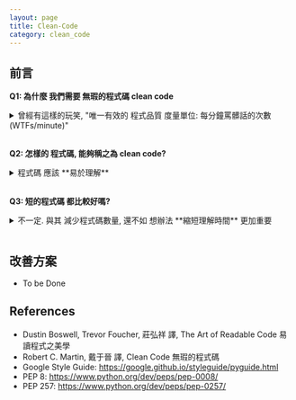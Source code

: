 ```yaml
---
layout: page
title: Clean-Code
category: clean_code
---
```


## 前言
**Q1: 為什麼 我們需要 無瑕的程式碼 clean code**
<details><summary markdown="span">曾經有這樣的玩笑, "唯一有效的 程式品質 度量單位: 每分鐘罵髒話的次數 (WTFs/minute)"</summary>
* 有人統計過, 一個軟體工程師 閱讀程式碼 與 撰寫程式碼 的時間比大約是 9:1<br/>
* 除了追求程式碼的 效能與正確性 外, 撰寫時的 可閱讀性 亦是重要的一環<br/>
* 一個高品質的程式碼, 是能夠 讓後續使用者(包含自己) 在 重複利用, 除蟲, 或 拓展新功能 時能輕易上手
</details><br>

**Q2: 怎樣的 程式碼, 能夠稱之為 clean code?**
<details><summary markdown="span">程式碼 應該 **易於理解**</summary>
  **可讀性基本定理**: 撰寫程式時, 應該將 讀者理解 所需的時間 降到最短
  舉個例子, 這種寫法:
    
```java
for (Node * node = list->head; node != NULL; node = node->next)
    Print(node->data);
```
  比下面這種寫法來得好:
  
```java
Node* node = list->head;
if (node == NULL) return;
  
while (node->next != NULL) {
    Print(node->data);
    node = node->next;
}
if (node != NULL) Print(node->data);
```
</details><br>

**Q3: 短的程式碼 都比較好嗎?**
<details><summary markdown="span">不一定. 與其 減少程式碼數量, 還不如 想辦法 **縮短理解時間** 更加重要</summary>
  舉個例子, 這個 單行 表示式:
 
```java
assert((!(bucket = FindBucket(key))) || !bucket->IsOccupied() )
```
  比起 兩行的寫法 需要更多時間理解:

```java
bucket = FindBucket(key)
if (bucket != NULL) assert(!bucket->IsOccupied());
```
</details><br>

## 改善方案
* To be Done<br>

## References
* Dustin Boswell, Trevor Foucher, 莊弘祥 譯, The Art of Readable Code 易讀程式之美學
* Robert C. Martin, 戴于晉 譯, Clean Code 無瑕的程式碼
* Google Style Guide: <https://google.github.io/styleguide/pyguide.html>
* PEP 8: <https://www.python.org/dev/peps/pep-0008/>
* PEP 257: <https://www.python.org/dev/peps/pep-0257/>
